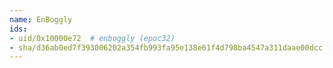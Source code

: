 ```yaml
---
name: EnBoggly
ids:
- uid/0x10000e72  # enboggly (epoc32)
- sha/d36ab0ed7f393006202a354fb993fa95e138e61f4d798ba4547a311daae00dcc  # EnBoggly 23.0 kB (epoc32)
---
```

